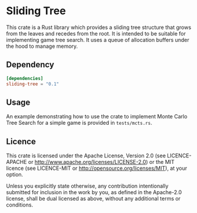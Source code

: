 Sliding Tree
============

This crate is a Rust library which provides a sliding tree structure that grows
from the leaves and recedes from the root. It is intended to be suitable for
implementing game tree search. It uses a queue of allocation buffers under the
hood to manage memory.

## Dependency

```toml
[dependencies]
sliding-tree = "0.1"
```

## Usage

An example demonstrating how to use the crate to implement Monte Carlo Tree
Search for a simple game is provided in `tests/mcts.rs`.

## Licence

This crate is licensed under the Apache License, Version 2.0 (see
LICENCE-APACHE or <http://www.apache.org/licenses/LICENSE-2.0>) or the MIT
licence (see LICENCE-MIT or <http://opensource.org/licenses/MIT>), at your
option.

Unless you explicitly state otherwise, any contribution intentionally submitted
for inclusion in the work by you, as defined in the Apache-2.0 license, shall
be dual licensed as above, without any additional terms or conditions.

